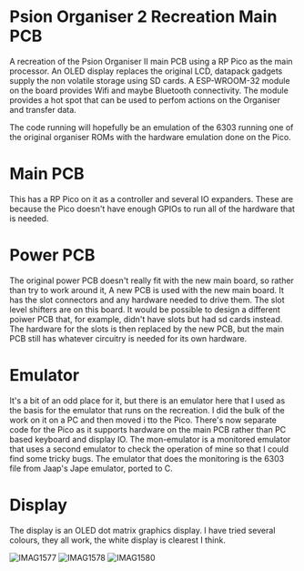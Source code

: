 # Psion Organiser 2 Recreation Main PCB

A recreation of the Psion Organiser II main PCB using a RP Pico as the
main processor.
An OLED display replaces the original LCD, datapack gadgets supply the
non volatile storage using SD cards.
A ESP-WROOM-32 module on the board provides Wifi and maybe Bluetooth connectivity.
The module provides a hot spot that can be used to perfom actions on the Organiser
and transfer data.

The code running will hopefully be an emulation of the 6303 running one of the original
organiser ROMs with the hardware emulation done on the Pico.

Main PCB
========

This has a RP Pico on it as a controller and several IO expanders. These are because the Pico doesn't have enough GPIOs to
run all of the hardware that is needed.

Power PCB
=========

The original power PCB doesn't really fit with the new main board, so rather than try to work around it, A new PCB is used with the
new main board. It has the slot connectors and any hardware needed to drive them. The slot level shifters are on this board. It would be possible to design a different poiwer PCB that, for example, didn't have slots but had sd cards instead. The hardware for the slots is then replaced by the new PCB, but the main PCB still has whatever circuitry is needed for its own hardware.

Emulator
========

It's a bit of an odd place for it, but there is an emulator here that I used as the basis for the emulator that runs on the recreation. I did the bulk of the work on it on a PC and then moved i tto the Pico. There's now separate code for the Pico as it supports hardware on the main PCB rather than PC based keyboard and display IO. The mon-emulator is a monitored emulator that uses a second emulator to check the operation of mine so that I could find some tricky bugs. The emulator that does the monitoring is the 6303 file from Jaap's Jape emulator, ported to C.

Display
=======

The display is an OLED dot matrix graphics display. I have tried several colours, they all work, the white display is clearest I think.

![IMAG1577](https://github.com/blackjetrock/psion-org2-main/assets/31587992/7e7568ba-ab9a-44f5-ac93-de50fc9a2ea0)
![IMAG1578](https://github.com/blackjetrock/psion-org2-main/assets/31587992/78b06faf-c45d-4f53-b08c-84121f0a0012)
![IMAG1580](https://github.com/blackjetrock/psion-org2-main/assets/31587992/b33ff3cc-5c33-43dd-89d9-45f0e655e894)


